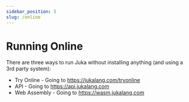 ```yaml
---
sidebar_position: 5
slug: /online
---
```


# Running Online

There are three ways to run Juka without installing anything (and using a 3rd party system):

- Try Online - Going to https://jukalang.com/tryonline
- API - Going to https://api.jukalang.com
- Web Assembly - Going to https://wasm.jukalang.com
